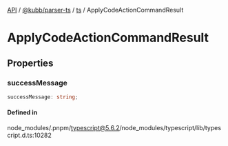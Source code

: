 [API](../../../../../packages.md) / [@kubb/parser-ts](../../../index.md) / [ts](../index.md) / ApplyCodeActionCommandResult

# ApplyCodeActionCommandResult

## Properties

### successMessage

```ts
successMessage: string;
```

#### Defined in

node\_modules/.pnpm/typescript@5.6.2/node\_modules/typescript/lib/typescript.d.ts:10282
